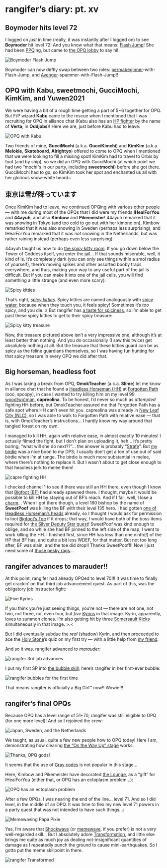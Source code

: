 # rangifer’s diary: pt. xv

## Boymoder hits level 72

I logged on _just_ in time (really, it was instantly after I logged on) to see **Boymoder** hit level 72! And you know what that means: [Flash Jump](https://maplelegends.com/lib/skill?id=4111006)! She had been [PPQ](https://maplelegends.com/lib/map?id=251010404)ing, but came to [the OPQ lobby](https://maplelegends.com/lib/map?id=200080101) to say hi!:

![Boymoder Flash Jump](boymoder-fj.png "Boymoder Flash Jump")

Boymoder can now deftly swap between two roles: [permabeginner](https://oddjobs.codeberg.page/odd-jobs.html#permabeginner)-with-Flash-Jump, and [Avenger](https://maplelegends.com/lib/skill?id=4111005)-spammer-with-Flash-Jump!!

## OPQ with Kabu, sweetmochi, GucciMochi, KimKim, and Yuwen2021

We were having a bit of a rough time getting a part of 5~6 together for OPQ. But F/P wizard **Kabu** came to the rescue when I mentioned that I was recruiting for OPQ in alliance chat (Kabu also has an [HP fighter](https://oddjobs.codeberg.page/odd-jobs.html#hp-warrior) by the name of **Verta**, in **Oddjobs**)! Here we are, just before Kabu had to leave:

![OPQ with Kabu](opq-with-kabu.png "OPQ with Kabu")

Two friends of mine, **GucciMochi** (a.k.a. **GucciKimchi**) and **KimKim** (a.k.a. **Melokie**, **Skateboard**, **Alrightyo**) offered to come to OPQ when I mentioned that we were looking to fill a missing spot! KimKim had to travel to Orbis by foot (and by ship), so we did an OPQ with GucciMochi (at which point we had two “mochi”s in our party, including **sweetmochi**) before she got there. GucciMochi had to go, so KimKim took her spot and enchanted us all with her glorious snow-white beard~

## 東京は雪が降っています

Once KimKim had to leave, we continued OPQing with various other people — with me during most of the OPQs that I did were my friends **IHealForYou** and **44ayuh**, and also **Kimbow** and **Pikemeister**! 44ayuh remarked that it was snowing in Tokyo (and too cold to go out with her kimono on), Kimbow remarked that it was also snowing in Sweden (perhaps less surprising), and IHealForYou remarked that it was _not_ snowing in the Netherlands, but was rather raining instead (perhaps even less surprising).

44ayuh taught us how to do [the spicy kitty room](https://maplelegends.com/lib/map?id=920010900). If you go down below the Tower of Goddess itself, you enter the jail… If that sounds miserable, well, it kind of is. It’s completely dark (you can only see things within a smol radius of yourself), there’s moving spikes and other assorted booby traps everywhere, and thus, making your way to any useful part of the jail is difficult. But if you can make it into one of the jail cells, you will find something a little strange (and even more scary):

![Spicy kitties](spicy-kitties.png "Spicy kitties")

That’s right, [_spicy kitties_](https://maplelegends.com/lib/monster?id=9300044). Spicy kitties are named analogously with [spicy water](https://en.wikipedia.org/wiki/Lava), because when they touch you, it feels spicy! Sometimes it’s _too_ spicy, and you die. :( But rangifer has [a taste for spiciness][hp], so I’m able to get past these spicy kitties to get to their spicy treasure:

![Spicy kitty treasure](spicy-kitty-treasure.png "Spicy kitty treasure")

Now, the treasure pictured above isn’t a very impressive one, although it’s at least better than nothing. And you do occasionally (I saw this twice) get absolutely nothing at all. But the treasure that these kitties guard can be as spicy as the feline guardians themselves, so I was having fun hunting for that spicy treasure in every OPQ we did after that.

## Big horseman, headless foot

As I was taking a break from OPQ, **OmokTeacher** (a.k.a. **Slime**) let me know in alliance chat that he found a [Headless Horseman (HH)](https://maplelegends.com/lib/monster?id=9400549) at [Forgotten Path](https://maplelegends.com/lib/map?id=610010005) (ooo, spoopy), in case I wanted to try killing him on my level 99 [wood(wo)man](https://oddjobs.codeberg.page/odd-jobs.html#woodsman), **capreolina**. To be honest, I’d never so much as _attempted_ fighting HH before, but OmokTeacher assured me that Forgotten Path has a safe spot where HH can’t even hit you. capreolina was already in [New Leaf City (NLC)](https://maplelegends.com/lib/map?id=600000000), so I was able to walk to Forgotten Path with relative ease — that is, with OmokTeacher’s instructions… I hardly know my way around that tangled forest on my own.

I managed to kill HH, again with relative ease, in almost exactly 10 minutes! I actually filmed the fight, but I don’t plan on uploading it, heh… It’s pretty boring; “what will she do next??”… the answer is probably “[Strafe](https://maplelegends.com/lib/skill?id=3111006)”. But [my birdie](https://maplelegends.com/lib/skill?id=3111005) was a nice boon to my DPS; I usually don’t get a ton of use out of said birdie when I’m at range. The birdie is much more substantial in melee, where there’s nothing to replace it. But I wasn’t about to get close enough to that headless jerk to melee them!

![capre fighting HH](capre-fighting-hh.png "capre fighting HH")

I checked channel 1 to see if there was still an HH there, even though I knew that [Bigfoot (BF)](https://maplelegends.com/lib/monster?id=9400575) had already spawned there. I thought, maybe it would be possible to kill HH by staying out of BF’s reach. And if I fail, well, I lose a [charm](https://maplelegends.com/lib/cash?id=5130000)… When I got there though, a level 160 bishop by the name of **SweetPoof** was killing the BF with their level 135 hero. I had gotten [one of Headless Horseman’s heads](https://maplelegends.com/lib/etc?id=4031903) already, so I thought I would ask for permission to loot [Bigfoot’s Toe](https://maplelegends.com/lib/etc?id=4032013) if it drops; that way, I would have both of the boss items required for [the Silver Deputy Star quest](https://bbb.hidden-street.net/quest/masteria/bounty-hunter)! SweetPoof was kind enough to oblige, and so while she had BF pinned to the left side of the map, I went to work killing the HH. I finished first, since HH has less than one ninth(!) of the HP that BF has, and quite a bit less WDEF, for that matter. But not too long after, BF was slain, and the toe did drop!! Thanks SweetPoof!!! Now I just need some of [those pesky rags](https://maplelegends.com/lib/etc?id=4032011)…

## rangifer advances to marauder!!

At this point, rangifer had already OPQed to level 70!!! It was time to finally get crackin’ on that third job advancement quest. As part of this, was the obligatory job instructor fight:

![Five Kyrins](five-kyrins.png "Five Kyrins")

If you think you’re just seeing things, you’re not — there are not one, not two, not three, not even four, but _five_ [Kyrins](https://maplelegends.com/lib/monster?id=9001004) in that image. Kyrin, apparently, loves to summon clones. I’m also getting hit by three [Somersault Kicks](https://maplelegends.com/lib/skill?id=5001002) simultaneously in that image. >.<

But I did eventually subdue the _real_ (shadow) Kyrin, and then proceeded to ace the [Holy Stone](https://maplelegends.com/lib/npc?id=2030006)’s quiz on my first try — with a little help from [my friend](https://maplelegends.com/lib/).

And so it was. rangifer advanced to _marauder:_

![rangifer 3rd job advances](rangifer-3rd-job-advances.png "rangifer 3rd job advances")

I put my first SP into [the bubble skill](https://maplelegends.com/lib/skill?id=5110001); here’s rangifer in her first-ever bubble:

![rangifer bubbles for the first time](rangifer-bubbles-for-the-first-time.png "rangifer bubbles for the first time")

That means rangifer is officially a Big Girl™ now!! Wowie!!!

## rangifer’s final OPQs

Because OPQ has a level range of 51~70, rangifer was still eligible to OPQ (for one more level)! And so I rejoined the crew:

![Japan, Sweden, and the Netherlands](japan-sweden-and-the-netherlands.png "Japan, Sweden, and the Netherlands")

We taught, as usual, quite a few new people how to OPQ today! Here I am, demonstrating how clearing [the “On the Way Up” stage](https://maplelegends.com/lib/map?id=920010700) works:

![Thanks, OPQ gods!](thanks-opq-gods.png "Thanks, OPQ gods!")

It seems that the use of [Gray codes](https://en.wikipedia.org/wiki/Gray_code) is not popular in this stage…

Here, Kimbow and Pikemeister have decorated [the Lounge](https://maplelegends.com/lib/map?id=920010600), as a “gift” for IHealForYou (either that, or OPQ has an ectoplasm problem…):

![OPQ has an ectoplasm problem](opq-has-an-ectoplasm-problem.png "OPQ has an ectoplasm problem")

After a few OPQs, I was nearing the end of the line… level 71. And so I did level, in the middle of an OPQ. It was time to flex my new level 71 powers in a party quest that was not intended to have such things…:

![Memewaving Papa Pixie](memewaving-papa-pixie.png "Memewaving Papa Pixie")

Yes, I’m aware that [Shockwave](https://maplelegends.com/lib/skill?id=5111006) (or [memewave](https://forum.maplelegends.com/index.php?threads/a-buccaneers-field-guide-2020.34735/), if you prefer) is not a very well-regarded skill… But I absolutely adore [Transformation](https://maplelegends.com/lib/skill?id=5111005), and little else brings me quite as much joy as dealing not-insignificant quantities of damage as I repeatedly punch the ground to cause mini-earthquakes. So I gotta put the meme skillpoint in there.

![rangifer Transformed](rangifer-transformed.png "rangifer Transformed")

[hp]: https://en.wikipedia.org/wiki/Health_(game_terminology)
